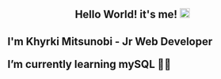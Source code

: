 <h2 align="center">Hello World! it's me! <img src="https://camo.githubusercontent.com/e8e7b06ecf583bc040eb60e44eb5b8e0ecc5421320a92929ce21522dbc34c891/68747470733a2f2f6d656469612e67697068792e636f6d2f6d656469612f6876524a434c467a6361737252346961377a2f67697068792e676966" width="20" /><h2/>
<p fontsize="0.5">I'm Khyrki Mitsunobi - Jr Web Developer</p>
<p>I’m currently learning mySQL 🎲🎲</p>




<!--
<p align="center">
  <img src="https://www.futuremind.com/m/job_offers/experienced-android-developer-warsawtychy-or-remote/r%C3%B3%C5%BCne2_Obszar_roboczy_1_kopia_6.png" />
</p>
-->
<!--
![](https://github-profile-summary-cards.vercel.app/api/cards/profile-details?username=Khyrki&theme=nord_dark)
![](https://github-profile-summary-cards.vercel.app/api/cards/stats?username=khyrki&theme=nord_dark)
. ![](https://github-profile-summary-cards.vercel.app/api/cards/productive-time?username=khyrki&theme=nord_dark)
-->



<!--
**Khyrki/Khyrki** is a ✨ _special_ ✨ repository because its `README.md` (this file) appears on your GitHub profile.

Here are some ideas to get you started:

- 🔭 I’m currently working on ...
- 🌱 I’m currently learning ...
- 👯 I’m looking to collaborate on ...
- 🤔 I’m looking for help with ...
- 💬 Ask me about ...
- 📫 How to reach me: ...
- 😄 Pronouns: ...
- ⚡ Fun fact: ...
-->
